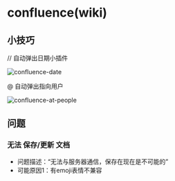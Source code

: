 # confluence(wiki)

## 小技巧

// 自动弹出日期小插件

![confluence-date](images/confluence-date.jpg)

@ 自动弹出指向用户

![confluence-at-people](images/confluence-at-people.jpg)

## 问题

### 无法 保存/更新 文档

- 问题描述：“无法与服务器通信，保存在现在是不可能的”
- 可能原因1：有emoji表情不兼容
